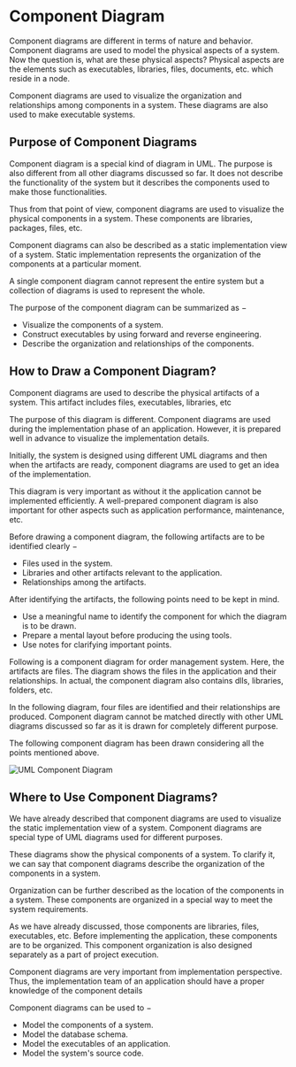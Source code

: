 # Component Diagram

Component diagrams are different in terms of nature and behavior. Component diagrams are used to model the physical aspects of a system. Now the question is, what are these physical aspects? Physical aspects are the elements such as executables, libraries, files, documents, etc. which reside in a node.

Component diagrams are used to visualize the organization and relationships among components in a system. These diagrams are also used to make executable systems.

## Purpose of Component Diagrams

Component diagram is a special kind of diagram in UML. The purpose is also different from all other diagrams discussed so far. It does not describe the functionality of the system but it describes the components used to make those functionalities.

Thus from that point of view, component diagrams are used to visualize the physical components in a system. These components are libraries, packages, files, etc.

Component diagrams can also be described as a static implementation view of a system. Static implementation represents the organization of the components at a particular moment.

A single component diagram cannot represent the entire system but a collection of diagrams is used to represent the whole.

The purpose of the component diagram can be summarized as −

- Visualize the components of a system.
- Construct executables by using forward and reverse engineering.
- Describe the organization and relationships of the components.

## How to Draw a Component Diagram?

Component diagrams are used to describe the physical artifacts of a system. This artifact includes files, executables, libraries, etc

The purpose of this diagram is different. Component diagrams are used during the implementation phase of an application. However, it is prepared well in advance to visualize the implementation details.

Initially, the system is designed using different UML diagrams and then when the artifacts are ready, component diagrams are used to get an idea of the implementation.

This diagram is very important as without it the application cannot be implemented efficiently. A well-prepared component diagram is also important for other aspects such as application performance, maintenance, etc.

Before drawing a component diagram, the following artifacts are to be identified clearly −

- Files used in the system.
- Libraries and other artifacts relevant to the application.
- Relationships among the artifacts.

After identifying the artifacts, the following points need to be kept in mind.

- Use a meaningful name to identify the component for which the diagram is to be drawn.
- Prepare a mental layout before producing the using tools.
- Use notes for clarifying important points.

Following is a component diagram for order management system. Here, the artifacts are files. The diagram shows the files in the application and their relationships. In actual, the component diagram also contains dlls, libraries, folders, etc.

In the following diagram, four files are identified and their relationships are produced. Component diagram cannot be matched directly with other UML diagrams discussed so far as it is drawn for completely different purpose.

The following component diagram has been drawn considering all the points mentioned above.

![UML Component Diagram](https://www.tutorialspoint.com/uml/images/uml_component_diagram.jpg)

## Where to Use Component Diagrams?

We have already described that component diagrams are used to visualize the static implementation view of a system. Component diagrams are special type of UML diagrams used for different purposes.

These diagrams show the physical components of a system. To clarify it, we can say that component diagrams describe the organization of the components in a system.

Organization can be further described as the location of the components in a system. These components are organized in a special way to meet the system requirements.

As we have already discussed, those components are libraries, files, executables, etc. Before implementing the application, these components are to be organized. This component organization is also designed separately as a part of project execution.

Component diagrams are very important from implementation perspective. Thus, the implementation team of an application should have a proper knowledge of the component details

Component diagrams can be used to −

- Model the components of a system.
- Model the database schema.
- Model the executables of an application.
- Model the system's source code.